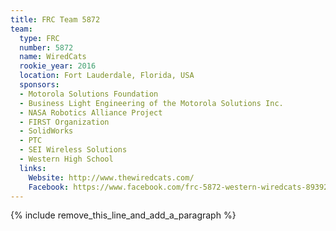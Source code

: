 ```yaml
---
title: FRC Team 5872
team:
  type: FRC
  number: 5872
  name: WiredCats
  rookie_year: 2016
  location: Fort Lauderdale, Florida, USA
  sponsors:
  - Motorola Solutions Foundation
  - Business Light Engineering of the Motorola Solutions Inc.
  - NASA Robotics Alliance Project
  - FIRST Organization
  - SolidWorks
  - PTC
  - SEI Wireless Solutions
  - Western High School
  links:
    Website: http://www.thewiredcats.com/
    Facebook: https://www.facebook.com/frc-5872-western-wiredcats-893925140715155
---
```


{% include remove_this_line_and_add_a_paragraph %}